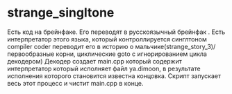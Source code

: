 # strange_singltone
Есть код на брейнфаке. Его переводят в русскоязычный брейнфак . 
Есть интерпретатор этого языка, который контроллируется синглтоном compiler
coder переводит его в историю о мальчике(strange_story_3)/первообразные корни, циклические goto с игнорированием цикла декодером) Декодер создает main.cpp который содержит интерпретатор который исполняет файл ya.dimoon, в результате исполнения которого становится известна концовка.
Скрипт запускает весь этот процесс и чистит main.cpp в конце. 
